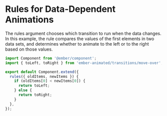 # Rules for Data-Dependent Animations

The rules argument chooses which transition to run when the data changes. In this example, the rule compares the values of the first elements in two data sets, and determines whether to animate to the left or to the right based on those values. 

  ```js
  import Component from '@ember/component';
  import { toLeft, toRight } from 'ember-animated/transitions/move-over';

  export default Component.extend({
    rules({ oldItems, newItems }) {
      if (oldItems[0] < newItems[0]) {
        return toLeft;
      } else {
        return toRight;
      }
    },
  });
  ```

